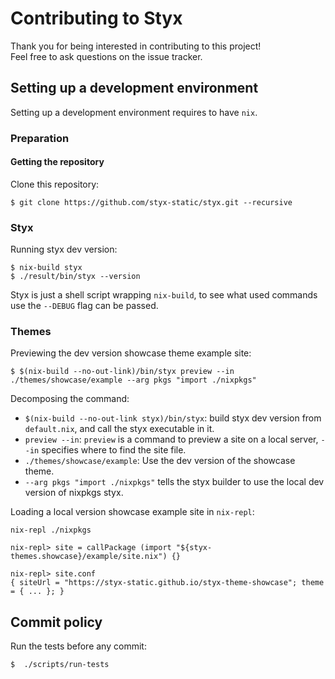 # Contributing to Styx

Thank you for being interested in contributing to this project!  
Feel free to ask questions on the issue tracker.

## Setting up a development environment

Setting up a development environment requires to have `nix`.

### Preparation

#### Getting the repository

Clone this repository:

```
$ git clone https://github.com/styx-static/styx.git --recursive
```

### Styx

Running styx dev version:

```
$ nix-build styx
$ ./result/bin/styx --version
```

Styx is just a shell script wrapping `nix-build`, to see what used commands use the `--DEBUG` flag can be passed.

### Themes

Previewing the dev version showcase theme example site:

```
$ $(nix-build --no-out-link)/bin/styx preview --in ./themes/showcase/example --arg pkgs "import ./nixpkgs"
```

Decomposing the command:

- `$(nix-build --no-out-link styx)/bin/styx`: build styx dev version from `default.nix`, and call the styx executable in it.
- `preview --in`: `preview` is a command to preview a site on a local server, `--in` specifies where to find the site file.
- `./themes/showcase/example`: Use the dev version of the showcase theme.
- `--arg pkgs "import ./nixpkgs"` tells the styx builder to use the local dev version of nixpkgs styx.

Loading a local version showcase example site in `nix-repl`:

```
nix-repl ./nixpkgs

nix-repl> site = callPackage (import "${styx-themes.showcase}/example/site.nix") {}

nix-repl> site.conf
{ siteUrl = "https://styx-static.github.io/styx-theme-showcase"; theme = { ... }; }
```

## Commit policy

Run the tests before any commit:

```
$  ./scripts/run-tests
```

